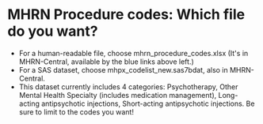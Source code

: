  # MHRN Procedure codes: Which file do you want?

 * For a human-readable file, choose mhrn_procedure_codes.xlsx (It's in MHRN-Central, available by the blue links above left.)
 * For a SAS dataset, choose mhpx_codelist_new.sas7bdat, also in MHRN-Central.
 * This dataset currently includes 4 categories: Psychotherapy, Other Mental Health Specialty (includes medication management), Long-acting antipsychotic injections, Short-acting antipsychotic injections.  Be sure to limit to the codes you want!
